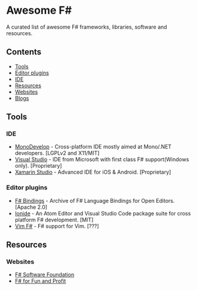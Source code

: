 # Awesome F# #
A curated list of awesome F# frameworks, libraries, software and resources.

## Contents
  * [Tools](#tools)
   * [Editor plugins](#editor-plugins)
   * [IDE](#ide)
  * [Resources](#resources)
   * [Websites](#websites)
   * [Blogs](#blogs)
  
## Tools

### IDE
 * [MonoDevelop](http://www.monodevelop.com/) - Cross-platform IDE mostly aimed at Mono/.NET developers. [LGPLv2 and X11/MIT]
 * [Visual Studio](https://www.visualstudio.com/) - IDE from Microsoft with first class F# support(Windows only). [Proprietary]
 * [Xamarin Studio](https://www.xamarin.com/studio) - Advanced IDE for iOS & Android. [Proprietary]

### Editor plugins
  * [F# Bindings](https://github.com/fsharp/fsharpbinding) - Archive of F# Language Bindings for Open Editors. [Apache 2.0]
  * [Ionide](http://ionide.io/) - An Atom Editor and Visual Studio Code package suite for cross platform F# development. [MIT]
  * [Vim F#](https://github.com/fsharp/vim-fsharp) - F# support for Vim. [???]

## Resources

### Websites
  * [F# Software Foundation](http://fsharp.org/)
  * [F# for Fun and Profit](https://fsharpforfunandprofit.com/)
  
